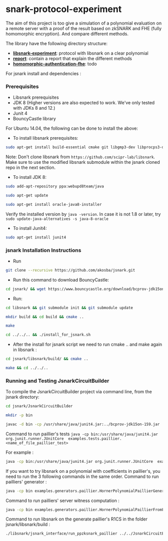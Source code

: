# snark-protocol-experiment

The aim of this project is too give a simulation of a polynomial evaluation on a remote server with a proof of the result based on zkSNARK and FHE (fully homomorphic encryption). And compare different methods.

The library have the following directory structure:

* [__libsnark-experiment__](libsnark-experiment): protocol with libsnark on a clear polynomial
* [__report__](report): contain a report that explain the different methods
* [__homomorphic-authentication-fhe__](homomorphic-authentication-fhe): todo


For jsnark install and dependencies :
### Prerequisites

- Libsnark prerequisites
- JDK 8 (Higher versions are also expected to work. We've only tested with JDKs 8 and 12.)
- Junit 4
- BouncyCastle library

For Ubuntu 14.04, the following can be done to install the above:

- To install libsnark prerequisites: 

```bash
sudo apt-get install build-essential cmake git libgmp3-dev libprocps3-dev python-markdown libboost-all-dev libssl-dev
```

Note: Don't clone libsnark from `https://github.com/scipr-lab/libsnark`. Make sure to use the modified libsnark submodule within the jsnark cloned repo in the next section.

- To install JDK 8: 

```bash
sudo add-apt-repository ppa:webupd8team/java
```

```bash
sudo apt-get update
```

```bash
sudo apt-get install oracle-java8-installer
```

Verify the installed version by `java -version`. In case it is not 1.8 or later, try `sudo update-java-alternatives -s java-8-oracle`

- To install Junit4: 

```bash
sudo apt-get install junit4
```
	
### jsnark Installation Instructions

- Run 
```bash
git clone --recursive https://github.com/akosba/jsnark.git
```

- Run this command to download BouncyCastle:

```bash
cd jsnark/ && wget https://www.bouncycastle.org/download/bcprov-jdk15on-159.jar
```
	
- Run:

```bash
cd libsnark && git submodule init && git submodule update
```

```bash
mkdir build && cd build && cmake .. 
```

```bash
make
```
 
```bash
cd ../../.. && ./install_for_jsnark.sh
```

- After the install for jsnark script we need to run cmake .. and make again in libsnark :
```bash
cd jsnark/libsnark/build/ && cmake ..
```
```bash
make && cd ../../..	
```
### Running and Testing JsnarkCircuitBuilder
To compile the JsnarkCircuitBuilder project via command line, from the jsnark directory:

```bash
cd jsnark/JsnarkCircuitBuilder
```
```bash
mkdir -p bin
```
```bash
javac -d bin -cp /usr/share/java/junit4.jar:../bcprov-jdk15on-159.jar  $(find ./src/* | grep ".java$")
```
Command to run paillier's tests
``java -cp bin:/usr/share/java/junit4.jar org.junit.runner.JUnitCore  examples.tests.paillier.<name_of_file_paillier_test> ``


For example :
```bash
java -cp bin:/usr/share/java/junit4.jar org.junit.runner.JUnitCore  examples.tests.paillier.test_paillier_circuit_multiplication 
```
If you want to try libsnark on a polynomial with coefficients in paillier's, you need to run the 3 following commands in the same order.
Command to run pailliers' generator :
```bash
java -cp bin examples.generators.paillier.HornerPolynomialPaillierGenerator <number_of_coefficients_for_polynomials>
```

Command to run pailliers' server witness computation :
```bash
java -cp bin examples.generators.paillier.HornerPolynomialPaillierFromFileGenerator
```

Command to run libsnark on the generate paillier's R1CS in the folder jsnark/libsnark/build : 
```bash
./libsnark/jsnark_interface/run_ppzksnark_paillier ../../JsnarkCircuitBuilder/Horner_polynomial_eval_big_int_paillier_gadgetWithoutEval.arith ../../JsnarkCircuitBuilder/Horner_polynomial_eval_big_int_paillier_gadgetWithoutEval.in ../../JsnarkCircuitBuilder/Horner_polynomial_eval_big_int_paillier_gadget_input_file.arith ../../JsnarkCircuitBuilder/Horner_polynomial_eval_big_int_paillier_gadget_input_file.in
```

